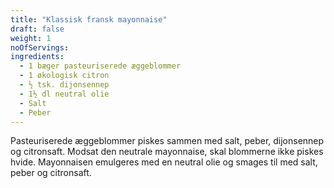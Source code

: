 ```yaml
---
title: "Klassisk fransk mayonnaise"
draft: false
weight: 1
noOfServings: 
ingredients:
  - 1 bæger pasteuriserede æggeblommer
  - 1 økologisk citron
  - ½ tsk. dijonsennep
  - 1½ dl neutral olie
  - Salt
  - Peber
---
```


Pasteuriserede æggeblommer piskes sammen med salt, peber, dijonsennep og
citronsaft. Modsat den neutrale mayonnaise, skal blommerne ikke piskes
hvide. Mayonnaisen emulgeres med en neutral olie og smages til med salt,
peber og citronsaft.

